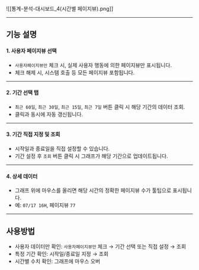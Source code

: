 
![[통계-분석-대시보드_4(시간별 페이지뷰).png]]

***

## 기능 설명

#### 1. 사용자 페이지뷰 선택
- `사용자페이지뷰만` 체크 시, 실제 사용자 행동에 의한 페이지뷰만 표시됩니다.
- 체크 해제 시, 시스템 호출 등 모든 페이지뷰 포함됩니다.

***
#### 2. 기간 선택 탭
- `최근 60일`, `최근 30일`, `최근 15일`, `최근 7일` 버튼 클릭 시 해당 기간의 데이터 조회.
- 클릭과 동시에 자동 갱신됩니다.

***
#### 3. 기간 직접 지정 및 조회
- 시작일과 종료일을 직접 설정할 수 있습니다.
- 기간 설정 후 `조회` 버튼 클릭 시 그래프가 해당 기간으로 업데이트됩니다.

***
#### 4. 상세 데이터
- 그래프 위에 마우스를 올리면 해당 시간의 정확한 페이지뷰 수가 툴팁으로 표시됩니다.
- 예: `07/17 16H`, 페이지뷰 `77`
***
## 사용방법
- 사용자 데이터만 확인: `사용자페이지뷰만` 체크 → 기간 선택 또는 직접 설정 → 조회
- 특정 기간 확인: 시작일/종료일 지정 → 조회
- 시간별 수치 확인: 그래프에 마우스 오버